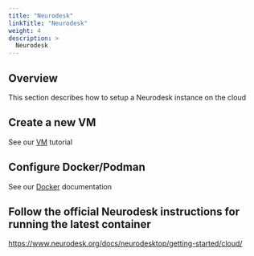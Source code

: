 ```yaml
---
title: "Neurodesk"
linkTitle: "Neurodesk"
weight: 4
description: >
  Neurodesk
---
```


## Overview

This section describes how to setup a Neurodesk instance on the cloud

## Create a new VM

See our [VM](./../vm) tutorial

## Configure Docker/Podman

See our [Docker](../docs/docker) documentation

## Follow the official Neurodesk instructions for running the latest container

https://www.neurodesk.org/docs/neurodesktop/getting-started/cloud/
